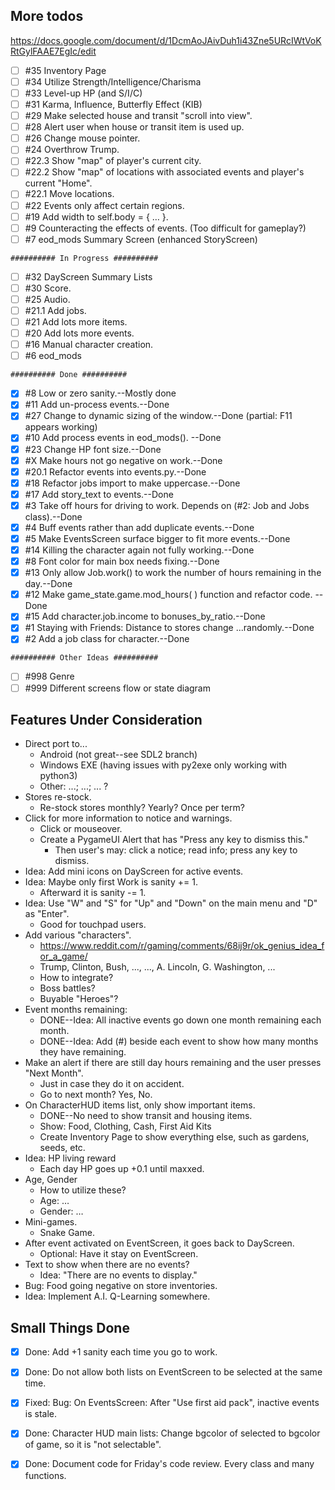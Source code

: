 ## More todos
https://docs.google.com/document/d/1DcmAoJAivDuh1i43Zne5URcIWtVoKRtGylFAAE7EgIc/edit
- [ ] #35 Inventory Page
- [ ] #34 Utilize Strength/Intelligence/Charisma
- [ ] #33 Level-up HP (and S/I/C)
- [ ] #31 Karma, Influence, Butterfly Effect (KIB)
- [ ] #29 Make selected house and transit "scroll into view".
- [ ] #28 Alert user when house or transit item is used up.
- [ ] #26 Change mouse pointer.
- [ ] #24 Overthrow Trump.
- [ ] #22.3 Show "map" of player's current city.
- [ ] #22.2 Show "map" of locations with associated events and player's current "Home".
- [ ] #22.1 Move locations.
- [ ] #22 Events only affect certain regions.
- [ ] #19 Add width to self.body = { … }.
- [ ] #9 Counteracting the effects of events. (Too difficult for gameplay?)
- [ ] #7 eod_mods Summary Screen (enhanced StoryScreen)
~~~~~~~~~~~~~~~~~~~~~~~~~
########## In Progress ##########
~~~~~~~~~~~~~~~~~~~~~~~~~
- [ ] #32 DayScreen Summary Lists
- [ ] #30 Score.
- [ ] #25 Audio.
- [ ] #21.1 Add jobs.
- [ ] #21 Add lots more items.
- [ ] #20 Add lots more events.
- [ ] #16 Manual character creation.
- [ ] #6 eod_mods
~~~~~~~~~~~~~~~~~~~~~~~~~
########## Done ##########
~~~~~~~~~~~~~~~~~~~~~~~~~
- [x] #8 Low or zero sanity.--Mostly done
- [x] #11 Add un-process events.--Done
- [x] #27 Change to dynamic sizing of the window.--Done (partial: F11 appears working)
- [x] #10 Add process events in eod_mods(). --Done
- [x] #23 Change HP font size.--Done
- [x] #X Make hours not go negative on work.--Done
- [x] #20.1 Refactor events into events.py.--Done
- [x] #18 Refactor jobs import to make uppercase.--Done
- [x] #17 Add story_text to events.--Done
- [x] #3 Take off hours for driving to work. Depends on (#2: Job and Jobs class).--Done
- [x] #4 Buff events rather than add duplicate events.--Done
- [x] #5 Make EventsScreen surface bigger to fit more events.--Done
- [x] #14 Killing the character again not fully working.--Done
- [x] #8 Font color for main box needs fixing.--Done
- [x] #13 Only allow Job.work() to work the number of hours remaining in the day.--Done
- [x] #12 Make game_state.game.mod_hours( ) function and refactor code. --Done
- [x] #15 Add character.job.income to bonuses_by_ratio.--Done
- [x] #1 Staying with Friends: Distance to stores change ...randomly.--Done
- [x] #2 Add a job class for character.--Done
~~~~~~~~~~~~~~~~~~~~~~~~~~~~~~~
########## Other Ideas ##########
~~~~~~~~~~~~~~~~~~~~~~~~~~~~~~~
- [ ] #998 Genre
- [ ] #999 Different screens flow or state diagram

## Features Under Consideration
* Direct port to...
  * Android (not great--see SDL2 branch)
  * Windows EXE (having issues with py2exe only working with python3)
  * Other: ...; ...; ... ?
* Stores re-stock.
  * Re-stock stores monthly? Yearly? Once per term?
* Click for more information to notice and warnings.
  * Click or mouseover.
  * Create a PygameUI Alert that has "Press any key to dismiss this."
    * Then user's may: click a notice; read info; press any key to dismiss.
* Idea: Add mini icons on DayScreen for active events.
* Idea: Maybe only first Work is sanity += 1.
  * Afterward it is sanity -= 1.
* Idea: Use "W" and "S" for "Up" and "Down" on the main menu and "D" as "Enter".
  * Good for touchpad users.
* Add various "characters".
  * https://www.reddit.com/r/gaming/comments/68ij9r/ok_genius_idea_for_a_game/
  * Trump, Clinton, Bush, ..., ..., A. Lincoln, G. Washington, ...
  * How to integrate?
  * Boss battles?
  * Buyable "Heroes"?
* Event months remaining:
  * DONE--Idea: All inactive events go down one month remaining each month.
  * DONE--Idea: Add (#) beside each event to show how many months they have remaining.
* Make an alert if there are still day hours remaining and the user presses "Next Month".
  * Just in case they do it on accident.
  * Go to next month? Yes, No.
* On CharacterHUD items list, only show important items.
  * DONE--No need to show transit and housing items.
  * Show: Food, Clothing, Cash, First Aid Kits
  * Create Inventory Page to show everything else, such as gardens, seeds, etc.
* Idea: HP living reward
  * Each day HP goes up +0.1 until maxxed.
* Age, Gender
  * How to utilize these?
  * Age: … 
  * Gender: … 
* Mini-games.
  * Snake Game.
* After event activated on EventScreen, it goes back to DayScreen.
  * Optional: Have it stay on EventScreen.
* Text to show when there are no events?
  * Idea: "There are no events to display."
* Bug: Food going negative on store inventories.
* Idea: Implement A.I. Q-Learning somewhere.

## Small Things Done
- [x] Done: Add +1 sanity each time you go to work.
- [x] Done: Do not allow both lists on EventScreen to be selected at the same time.
- [x] Fixed: Bug: On EventsScreen: After "Use first aid pack", inactive events is stale.
- [x] Done: Character HUD main lists: Change bgcolor of selected to bgcolor of game, so it is "not selectable".
- [x] Done: Document code for Friday's code review. Every class and many functions.

